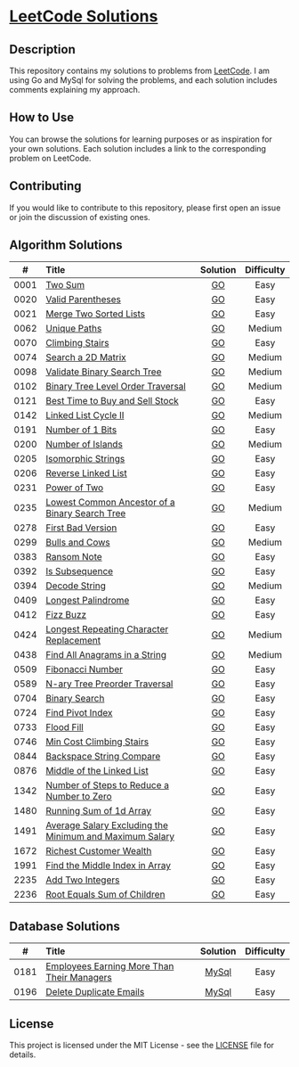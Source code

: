 # [LeetCode Solutions](https://github.com/sdimon13/leetCode)

## Description

This repository contains my solutions to problems from [LeetCode](https://leetcode.com/). I am using Go and MySql for solving the
problems, and each solution includes comments explaining my approach.

## How to Use

You can browse the solutions for learning purposes or as inspiration for your own solutions. Each solution includes a
link to the corresponding problem on LeetCode.

## Contributing

If you would like to contribute to this repository, please first open an issue or join the discussion of existing ones.

## Algorithm Solutions

|  #   | Title                                                                                                                                             |                                 Solution                                 | Difficulty |
|:----:|:--------------------------------------------------------------------------------------------------------------------------------------------------|:------------------------------------------------------------------------:|:----------:|
| 0001 | [Two Sum](https://leetcode.com/problems/two-sum/)                                                                                                 |                         [GO](algorithms/two-sum)                         |    Easy    |
| 0020 | [Valid Parentheses](https://leetcode.com/problems/valid-parentheses/)                                                                             |                    [GO](algorithms/valid-parentheses)                    |    Easy    |
| 0021 | [Merge Two Sorted Lists](https://leetcode.com/problems/merge-two-sorted-lists/)                                                                   |                 [GO](algorithms/merge-two-sorted-lists)                  |    Easy    |
| 0062 | [Unique Paths](https://leetcode.com/problems/unique-paths/)                                                                                       |                      [GO](algorithms/unique-paths)                       |   Medium   |
| 0070 | [Climbing Stairs](https://leetcode.com/problems/climbing-stairs/)                                                                                 |                     [GO](algorithms/climbing-stairs)                     |    Easy    |
| 0074 | [Search a 2D Matrix](https://leetcode.com/problems/search-a-2d-matrix/)                                                                           |                   [GO](algorithms/search-a-2d-matrix)                    |   Medium   |
| 0098 | [Validate Binary Search Tree](https://leetcode.com/problems/validate-binary-search-tree/)                                                         |               [GO](algorithms/validate-binary-search-tree)               |   Medium   |
| 0102 | [ Binary Tree Level Order Traversal](https://leetcode.com/problems/binary-tree-level-order-traversal/)                                            |            [GO](algorithms/binary-tree-level-order-traversal)            |   Medium   |
| 0121 | [Best Time to Buy and Sell Stock](https://leetcode.com/problems/best-time-to-buy-and-sell-stock/)                                                 |             [GO](algorithms/best-time-to-buy-and-sell-stock)             |    Easy    |
| 0142 | [Linked List Cycle II](https://leetcode.com/problems/linked-list-cycle-ii/)                                                                       |                  [GO](algorithms/linked-list-cycle-ii)                   |   Medium   |
| 0191 | [Number of 1 Bits](https://leetcode.com/problems/number-of-1-bits/)                                                                               |                    [GO](algorithms/number-of-1-bits)                     |    Easy    |
| 0200 | [Number of Islands](https://leetcode.com/problems/number-of-islands/)                                                                             |                    [GO](algorithms/number-of-islands)                    |   Medium   |
| 0205 | [Isomorphic Strings](https://leetcode.com/problems/isomorphic-strings/)                                                                           |                   [GO](algorithms/isomorphic-strings)                    |    Easy    |
| 0206 | [Reverse Linked List](https://leetcode.com/problems/reverse-linked-list/)                                                                         |                   [GO](algorithms/reverse-linked-list)                   |    Easy    |
| 0231 | [Power of Two](https://leetcode.com/problems/power-of-two/)                                                                                       |                      [GO](algorithms/power-of-two)                       |    Easy    |
| 0235 | [Lowest Common Ancestor of a Binary Search Tree](https://leetcode.com/problems/lowest-common-ancestor-of-a-binary-search-tree/)                   |     [GO](algorithms/lowest-common-ancestor-of-a-binary-search-tree)      |   Medium   |
| 0278 | [First Bad Version](https://leetcode.com/problems/first-bad-version/)                                                                             |                    [GO](algorithms/first-bad-version)                    |    Easy    |
| 0299 | [Bulls and Cows](https://leetcode.com/problems/bulls-and-cows/)                                                                                   |                     [GO](algorithms/bulls-and-cows)                      |   Medium   |
| 0383 | [Ransom Note](https://leetcode.com/problems/ransom-note/)                                                                                         |                       [GO](algorithms/ransom-note)                       |    Easy    |
| 0392 | [Is Subsequence](https://leetcode.com/problems/is-subsequence/)                                                                                   |                     [GO](algorithms/is-subsequence)                      |    Easy    |
| 0394 | [Decode String](https://leetcode.com/problems/decode-string/)                                                                                     |                      [GO](algorithms/decode-string)                      |   Medium   |
| 0409 | [Longest Palindrome](https://leetcode.com/problems/longest-palindrome/)                                                                           |                   [GO](algorithms/longest-palindrome)                    |    Easy    |
| 0412 | [Fizz Buzz](https://leetcode.com/problems/fizz-buzz/)                                                                                             |                        [GO](algorithms/fizz-buzz)                        |    Easy    |
| 0424 | [Longest Repeating Character Replacement](https://leetcode.com/problems/longest-repeating-character-replacement/)                                 |         [GO](algorithms/longest-repeating-character-replacement)         |   Medium   |
| 0438 | [Find All Anagrams in a String](https://leetcode.com/problems/find-all-anagrams-in-a-string/)                                                     |              [GO](algorithms/find-all-anagrams-in-a-string)              |   Medium   |
| 0509 | [Fibonacci Number](https://leetcode.com/problems/fibonacci-number/)                                                                               |                    [GO](algorithms/fibonacci-number)                     |    Easy    |
| 0589 | [N-ary Tree Preorder Traversal](https://leetcode.com/problems/n-ary-tree-preorder-traversal/)                                                     |              [GO](algorithms/n-ary-tree-preorder-traversal)              |    Easy    |
| 0704 | [Binary Search](https://leetcode.com/problems/binary-search/)                                                                                     |                      [GO](algorithms/binary-search)                      |    Easy    |
| 0724 | [Find Pivot Index](https://leetcode.com/problems/find-pivot-index/)                                                                               |                    [GO](algorithms/find-pivot-index)                     |    Easy    |
| 0733 | [Flood Fill](https://leetcode.com/problems/flood-fill/)                                                                                           |                       [GO](algorithms/flood-fill)                        |    Easy    |
| 0746 | [Min Cost Climbing Stairs](https://leetcode.com/problems/min-cost-climbing-stairs/)                                                               |                [GO](algorithms/min-cost-climbing-stairs)                 |    Easy    |
| 0844 | [Backspace String Compare](https://leetcode.com/problems/backspace-string-compare/)                                                               |                [GO](algorithms/backspace-string-compare)                 |    Easy    |
| 0876 | [Middle of the Linked List](https://leetcode.com/problems/middle-of-the-linked-list/)                                                             |                [GO](algorithms/middle-of-the-linked-list)                |    Easy    |
| 1342 | [Number of Steps to Reduce a Number to Zero](https://leetcode.com/problems/number-of-steps-to-reduce-a-number-to-zero/)                           |       [GO](algorithms/number-of-steps-to-reduce-a-number-to-zero)        |    Easy    |
| 1480 | [Running Sum of 1d Array](https://leetcode.com/problems/running-sum-of-1d-array/)                                                                 |                [GO](algorithms/running-sum-of-1-d-array)                 |    Easy    |
| 1491 | [Average Salary Excluding the Minimum and Maximum Salary](https://leetcode.com/problems/average-salary-excluding-the-minimum-and-maximum-salary/) | [GO](algorithms/average-salary-excluding-the-minimum-and-maximum-salary) |    Easy    |
| 1672 | [Richest Customer Wealth](https://leetcode.com/problems/richest-customer-wealth/)                                                                 |                 [GO](algorithms/richest-customer-wealth)                 |    Easy    |
| 1991 | [Find the Middle Index in Array](https://leetcode.com/problems/find-the-middle-index-in-array/)                                                   |             [GO](algorithms/find-the-middle-index-in-array)              |    Easy    |
| 2235 | [Add Two Integers](https://leetcode.com/problems/add-two-integers/)                                                                               |                    [GO](algorithms/add-two-integers)                     |    Easy    |
| 2236 | [Root Equals Sum of Children](https://leetcode.com/problems/root-equals-sum-of-children/)                                                         |               [GO](algorithms/root-equals-sum-of-children)               |    Easy    |

## Database Solutions

|  #   | Title                                                                                                                   |                         Solution                          | Difficulty |
|:----:|:------------------------------------------------------------------------------------------------------------------------|:---------------------------------------------------------:|:----------:|
| 0181 | [Employees Earning More Than Their Managers](https://leetcode.com/problems/employees-earning-more-than-their-managers/) | [MySql](database/employees-earning-more-than-their-managers) |    Easy    |
| 0196 | [Delete Duplicate Emails](https://leetcode.com/problems/delete-duplicate-emails/)                                       |         [MySql](database/delete-duplicate-emails)         |    Easy    |

## License

This project is licensed under the MIT License - see the [LICENSE](LICENSE) file for details.